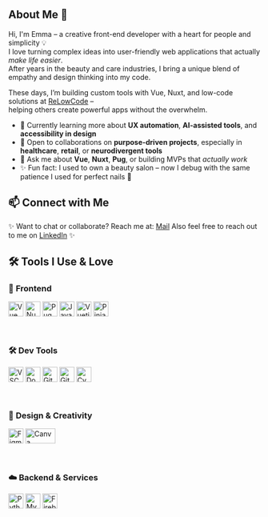 ## About Me 🌸

Hi, I'm Emma – a creative front-end developer with a heart for people and simplicity 💡  
I love turning complex ideas into user-friendly web applications that actually _make life easier_.  
After years in the beauty and care industries, I bring a unique blend of empathy and design thinking into my code.

These days, I’m building custom tools with Vue, Nuxt, and low-code solutions at [ReLowCode](https://relowcode.com) –  
helping others create powerful apps without the overwhelm.

- 🌱 Currently learning more about **UX automation**, **AI-assisted tools**, and **accessibility in design**
- 🤝 Open to collaborations on **purpose-driven projects**, especially in **healthcare**, **retail**, or **neurodivergent tools**
- 💬 Ask me about **Vue**, **Nuxt**, **Pug**, or building MVPs that _actually work_
- ✨ Fun fact: I used to own a beauty salon – now I debug with the same patience I used for perfect nails 💅

## 📫 Connect with Me

✨ Want to chat or collaborate? Reach me at: [Mail](mailto:eklintis@gmail.com)
Also feel free to reach out to me on [LinkedIn](linkedin.com/in/emma-åhlander-klinteberg-83b661224) ✨

## 🛠️ Tools I Use & Love

### 💚 **Frontend**

<p align="left">
  <img src="https://cdn.jsdelivr.net/gh/devicons/devicon/icons/vuejs/vuejs-original.svg" alt="Vue" width="30" height="30"/>
  <img src="https://cdn.jsdelivr.net/gh/devicons/devicon/icons/nuxtjs/nuxtjs-original.svg" alt="Nuxt" width="30" height="30"/>
  <img src="https://upload.wikimedia.org/wikipedia/commons/3/33/Pug-logo.svg" alt="Pug" width="30" height="30"/>
  <img src="https://cdn.jsdelivr.net/gh/devicons/devicon/icons/javascript/javascript-original.svg" alt="JavaScript" width="30" height="30"/>
  <img src="https://cdn.jsdelivr.net/gh/devicons/devicon/icons/vuetify/vuetify-original.svg" alt="Vuetify" width="30" height="30"/>
  <img src="https://pinia.vuejs.org/logo.svg" alt="Pinia" width="30" height="30"/>
</p>

&nbsp;

### 🛠️ **Dev Tools**

<p align="left">
  <img src="https://cdn.jsdelivr.net/gh/devicons/devicon/icons/vscode/vscode-original.svg" alt="VSCode" width="30" height="30"/>
  <img src="https://cdn.jsdelivr.net/gh/devicons/devicon/icons/docker/docker-original.svg" alt="Docker" width="30" height="30"/>
  <img src="https://cdn.jsdelivr.net/gh/devicons/devicon/icons/git/git-original.svg" alt="Git" width="30" height="30"/>
  <img src="https://cdn.jsdelivr.net/gh/devicons/devicon/icons/github/github-original-wordmark.svg" alt="GitHub" width="30" height="30"/>
  <img src="https://cdn.jsdelivr.net/gh/devicons/devicon/icons/cypressio/cypressio-original.svg" alt="Cypress" width="30" height="30"/>
</p>

&nbsp;

### 🎨 **Design & Creativity**

<p align="left">
  <img src="https://cdn.jsdelivr.net/gh/devicons/devicon/icons/figma/figma-original.svg" alt="Figma" width="30" height="30"/>
  <img src="https://upload.wikimedia.org/wikipedia/commons/0/08/Canva_logo_2021.svg" alt="Canva" width="60" height="30"/>

</p>

&nbsp;

### ☁️ **Backend & Services**

<p align="left">
  <img src="https://cdn.jsdelivr.net/gh/devicons/devicon/icons/python/python-original.svg" alt="Python" width="30" height="30"/>
  <img src="https://cdn.jsdelivr.net/gh/devicons/devicon/icons/mysql/mysql-original-wordmark.svg" alt="MySQL" width="30" height="30"/>
  <img src="https://cdn.jsdelivr.net/gh/devicons/devicon/icons/firebase/firebase-plain.svg" alt="Firebase" width="30" height="30"/>
</p>
